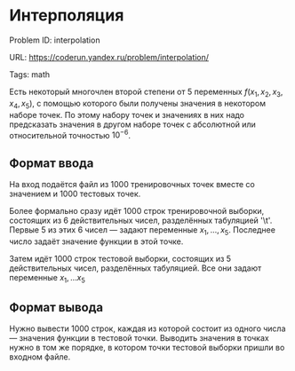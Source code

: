 # Интерполяция

Problem ID: interpolation

URL: https://coderun.yandex.ru/problem/interpolation/

Tags: math

Есть некоторый многочлен второй степени от 5 переменных $f(x_1, x_2, x_3, x_4, x_5)$, с помощью которого были получены значения в некотором наборе точек. По этому набору точек и значениях в них надо предсказать значения в другом наборе точек с абсолютной или относительной точностью $10^{-6}$.


## Формат ввода

На вход подаётся файл из 1000 тренировочных точек вместе со значением и 1000 тестовых точек.

Более формально сразу идёт 1000 строк тренировочной выборки, состоящих из 6 действительных чисел, разделённых табуляцией '\t'. Первые 5 из этих 6 чисел — задают переменные $x_1, \dots, x_5$. Последнее число задаёт значение функции в этой точке.

Затем идёт 1000 строк тестовой выборки, состоящих из 5 действительных чисел, разделённых табуляцией. Все они задают переменные $x_1, \dots x_5$


## Формат вывода

Нужно вывести 1000 строк, каждая из которой состоит из одного числа — значения функции в тестовой точки. Выводить значения в точках нужно в том же порядке, в котором точки тестовой выборки пришли во входном файле.

